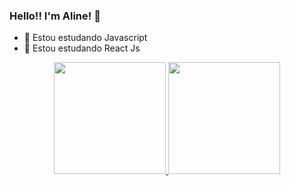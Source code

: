 ### Hello!! I'm Aline! 👋
- 🌱 Estou estudando Javascript 
- 🌱 Estou estudando React Js

<div align = "center">
  <a href="https://github.com/AlineGpp">
  <img height = "179em" src = "https://github-readme-stats.vercel.app/api?username=AlineGpp&show_icons=true&theme=radical&include_all_commits=false&count_private=true"/>
  <img height = "179em" src = "https://github-readme-stats.vercel.app/api/top-langs/?username=AlineGpp&layout=compact&langs_count=7&theme=radical" />
</div>
